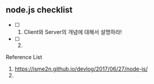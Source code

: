 ## node.js checklist

- [ ] 1. Client와 Server의 개념에 대해서 설명하라!
- [ ] 2. 


Reference List
1) https://isme2n.github.io/devlog/2017/06/27/node-js/
2) 
